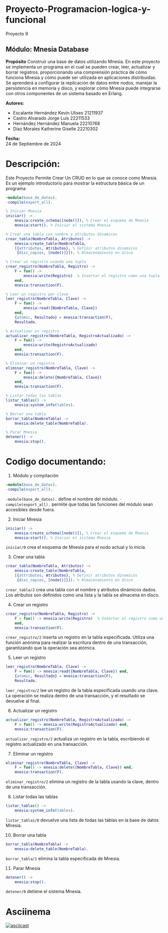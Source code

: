 # Proyecto-Programacion-logica-y-funcional
Proyecto 9 


## Módulo:       Mnesia Database

**Propósito** 
Construir una base de datos utilizando Mnesia. En este proyecto se implementa un programa en el cual se pueden crear, leer, actualizar y borrar registros. proporcionando una comprensión práctica de cómo funciona Mnesia y cómo puede ser utilizada en aplicaciones distribuidas.  
Se aprenderá a configurar la replicación de datos entre nodos, manejar la persistencia en memoria y disco, y explorar cómo Mnesia puede integrarse con otros componentes de un sistema basado en Erlang.


**Autores:**  
- Escalante Hernández Kevin Ulises 21211937  
- Castro Alvarado Jorge Luis 22211533  
- Hernández Hernández Manuela 22210768  
- Díaz Morales Katherine Giselle 22210302


                
**Fecha:**  
24 de Septiembre de 2024


# Descripción:
Este Proyecto Permite Crear Un CRUD en lo que se conoce como Mnesia.
Es un ejemplo introductorio para mostrar la estructura básica de un programa
```erlang
-module(base_de_datos).
-compile(export_all).

% Iniciar Mnesia
iniciar() ->
    mnesia:create_schema([node()]), % Crear el esquema de Mnesia
    mnesia:start(). % Iniciar el sistema Mnesia

% Crear una tabla con nombre y atributos dinamicos
crear_tabla(NombreTabla, Atributos) ->
    mnesia:create_table(NombreTabla, 
    [{attributes, Atributos}, % Definir atributos dinamicos
     {disc_copies, [node()]}]). % Almacenamiento en disco

% Crear un registro usando una tupla
crear_registro(NombreTabla, Registro) ->
    F = fun() ->
        mnesia:write(Registro)  % Insertar el registro como una tupla
    end,
    mnesia:transaction(F).

% Leer un registro por clave
leer_registro(NombreTabla, Clave) ->
    F = fun() ->
        mnesia:read({NombreTabla, Clave})
    end,
    {atomic, Resultado} = mnesia:transaction(F),
    Resultado.

% Actualizar un registro
actualizar_registro(NombreTabla, RegistroActualizado) ->
    F = fun() ->
        mnesia:write(RegistroActualizado)
    end,
    mnesia:transaction(F).

% Eliminar un registro
eliminar_registro(NombreTabla, Clave) ->
    F = fun() ->
        mnesia:delete({NombreTabla, Clave})
    end,
    mnesia:transaction(F).

% Listar todas las tablas
listar_tablas() ->
    mnesia:system_info(tables).

% Borrar una tabla
borrar_tabla(NombreTabla) ->
    mnesia:delete_table(NombreTabla).

% Parar Mnesia
detener() ->
    mnesia:stop().
```

# Codigo documentando:
1. Módulo y compilación
```erlang
-module(base_de_datos).
-compile(export_all).
```
`-module(base_de_datos).` define el nombre del módulo.
`-compile(export_all).` permite que todas las funciones del módulo sean accesibles desde fuera.

2. Iniciar Mnesia
```erlang
iniciar() ->
    mnesia:create_schema([node()]), % Crear el esquema de Mnesia
    mnesia:start(). % Iniciar el sistema Mnesia
```
`iniciar/0` crea el esquema de Mnesia para el nodo actual y lo inicia.


3. Crear una tabla
```erlang
crear_tabla(NombreTabla, Atributos) ->
    mnesia:create_table(NombreTabla, 
    [{attributes, Atributos}, % Definir atributos dinamicos
     {disc_copies, [node()]}]). % Almacenamiento en disco
```
`crear_tabla/2` crea una tabla con el nombre y atributos dinámicos dados. Los atributos son definidos como una lista y la tabla se almacena en disco.

4. Crear un registro
```erlang
crear_registro(NombreTabla, Registro) ->
    F = fun() -> mnesia:write(Registro)  % Insertar el registro como una tupla
    end,
    mnesia:transaction(F).
```
`crear_registro/2` inserta un registro en la tabla especificada. Utiliza una función anónima para realizar la escritura dentro de una transacción, garantizando que la operación sea atómica.

5. Leer un registro
```erlang
leer_registro(NombreTabla, Clave) ->
    F = fun() -> mnesia:read({NombreTabla, Clave}) end,
    {atomic, Resultado} = mnesia:transaction(F),
    Resultado.
```
`leer_registro/2` lee un registro de la tabla especificada usando una clave. La operación se realiza dentro de una transacción, y el resultado se devuelve al final.

6. Actualizar un registro
```erlang
actualizar_registro(NombreTabla, RegistroActualizado) ->
    F = fun() -> mnesia:write(RegistroActualizado) end,
    mnesia:transaction(F).
```
`actualizar_registro/2` actualiza un registro en la tabla, escribiendo el registro actualizado en una transacción.

7. Eliminar un registro
```erlang
eliminar_registro(NombreTabla, Clave) ->
    F = fun() -> mnesia:delete({NombreTabla, Clave}) end,
    mnesia:transaction(F).
```
`eliminar_registro/2` elimina un registro de la tabla usando la clave, dentro de una transacción.

8. Listar todas las tablas
```erlang
listar_tablas() ->
    mnesia:system_info(tables).
```
`listar_tablas/0` devuelve una lista de todas las tablas en la base de datos Mnesia.

10. Borrar una tabla
```erlang
borrar_tabla(NombreTabla) ->
    mnesia:delete_table(NombreTabla).
```
`borrar_tabla/1` elimina la tabla especificada de Mnesia.

11. Parar Mnesia
```erlang
detener() ->
    mnesia:stop().
```
`detener/0` detiene el sistema Mnesia.

# Asciinema 
[![asciicast](https://asciinema.org/a/j3rFr1MtorShx6zTmPwImhtsN.svg)](https://asciinema.org/a/j3rFr1MtorShx6zTmPwImhtsN)
